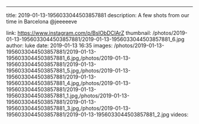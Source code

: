 ---
title: 2019-01-13-1956033044503857881
description: A few shots from our time in Barcelona @jeeeeeve

link: https://www.instagram.com/p/BslObDClArZ
thumbnail: /photos/2019-01-13-1956033044503857881/2019-01-13-1956033044503857881_6.jpg
author: luke
date: 2019-01-13 16:35
images: /photos/2019-01-13-1956033044503857881/2019-01-13-1956033044503857881_6.jpg,/photos/2019-01-13-1956033044503857881/2019-01-13-1956033044503857881_5.jpg,/photos/2019-01-13-1956033044503857881/2019-01-13-1956033044503857881_4.jpg,/photos/2019-01-13-1956033044503857881/2019-01-13-1956033044503857881_1.jpg,/photos/2019-01-13-1956033044503857881/2019-01-13-1956033044503857881_3.jpg,/photos/2019-01-13-1956033044503857881/2019-01-13-1956033044503857881_2.jpg
videos: 

